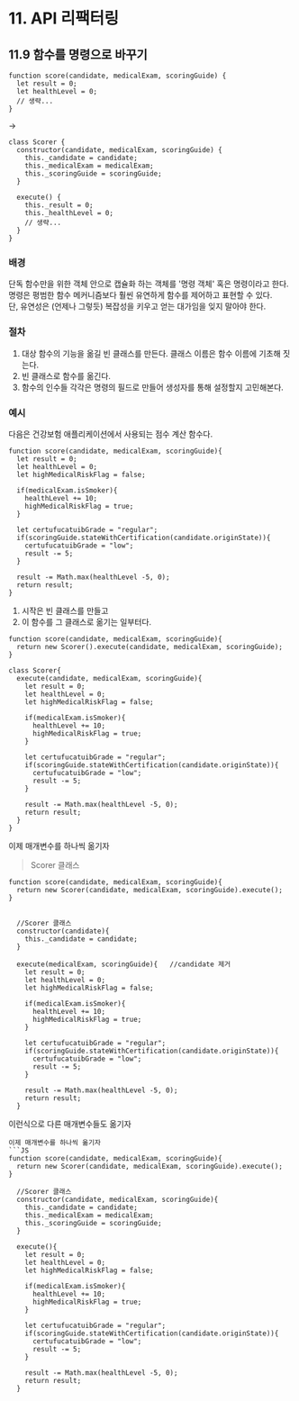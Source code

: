 # 11. API 리팩터링
## 11.9 함수를 명령으로 바꾸기
```JS
function score(candidate, medicalExam, scoringGuide) { 
  let result = 0;
  let healthLevel = 0; 
  // 생략...
}
```
->
```JS
class Scorer { 
  constructor(candidate, medicalExam, scoringGuide) { 
    this._candidate = candidate; 
    this._medicalExam = medicalExam; 
    this._scoringGuide = scoringGuide; 
  } 
  
  execute() { 
    this._result = 0; 
    this._healthLevel = 0; 
    // 생략...
  } 
}
```

### 배경
단독 함수만을 위한 객체 안으로 캡슐화 하는 객체를 '명령 객체' 혹은 명령이라고 한다.  
명령은 평범한 함수 메커니즘보다 훨씬 유연하게 함수를 제어하고 표현할 수 있다.  
단, 유연성은 (언제나 그렇듯) 복잡성을 키우고 얻는 대가임을 잊지 말아야 한다.

### 절차
1. 대상 함수의 기능을 옮길 빈 클래스를 만든다. 클래스 이름은 함수 이름에 기초해 짓는다.
2. 빈 클래스로 함수를 옮긴다.
3. 함수의 인수들 각각은 명령의 필드로 만들어 생성자를 통해 설정할지 고민해본다.

### 예시
다음은 건강보험 애플리케이션에서 사용되는 점수 계산 함수다.
```JS
function score(candidate, medicalExam, scoringGuide){
  let result = 0;
  let healthLevel = 0;
  let highMedicalRiskFlag = false;
  
  if(medicalExam.isSmoker){
    healthLevel += 10;
    highMedicalRiskFlag = true;
  }
  
  let certufucatuibGrade = "regular";
  if(scoringGuide.stateWithCertification(candidate.originState)){
    certufucatuibGrade = "low";
    result -= 5;
  }
  
  result -= Math.max(healthLevel -5, 0);
  return result;
}
```
1. 시작은 빈 클래스를 만들고
2. 이 함수를 그 클래스로 옮기는 일부터다.
```JS
function score(candidate, medicalExam, scoringGuide){
  return new Scorer().execute(candidate, medicalExam, scoringGuide);
}

class Scorer{
  execute(candidate, medicalExam, scoringGuide){
    let result = 0;
    let healthLevel = 0;
    let highMedicalRiskFlag = false;

    if(medicalExam.isSmoker){
      healthLevel += 10;
      highMedicalRiskFlag = true;
    }

    let certufucatuibGrade = "regular";
    if(scoringGuide.stateWithCertification(candidate.originState)){
      certufucatuibGrade = "low";
      result -= 5;
    }

    result -= Math.max(healthLevel -5, 0);
    return result;
  }
}
```
이제 매개변수를 하나씩 옮기자
> Scorer 클래스
```JS
function score(candidate, medicalExam, scoringGuide){
  return new Scorer(candidate, medicalExam, scoringGuide).execute();
}


  //Scorer 클래스
  constructor(candidate){
    this._candidate = candidate;
  }

  execute(medicalExam, scoringGuide){   //candidate 제거
    let result = 0;
    let healthLevel = 0;
    let highMedicalRiskFlag = false;

    if(medicalExam.isSmoker){
      healthLevel += 10;
      highMedicalRiskFlag = true;
    }

    let certufucatuibGrade = "regular";
    if(scoringGuide.stateWithCertification(candidate.originState)){
      certufucatuibGrade = "low";
      result -= 5;
    }

    result -= Math.max(healthLevel -5, 0);
    return result;
  }
```
이런식으로 다른 매개변수들도 옮기자
```
이제 매개변수를 하나씩 옮기자
```JS
function score(candidate, medicalExam, scoringGuide){
  return new Scorer(candidate, medicalExam, scoringGuide).execute();
}

  //Scorer 클래스
  constructor(candidate, medicalExam, scoringGuide){
    this._candidate = candidate;
    this._medicalExam = medicalExam;
    this._scoringGuide = scoringGuide;
  }

  execute(){
    let result = 0;
    let healthLevel = 0;
    let highMedicalRiskFlag = false;

    if(medicalExam.isSmoker){
      healthLevel += 10;
      highMedicalRiskFlag = true;
    }

    let certufucatuibGrade = "regular";
    if(scoringGuide.stateWithCertification(candidate.originState)){
      certufucatuibGrade = "low";
      result -= 5;
    }

    result -= Math.max(healthLevel -5, 0);
    return result;
  }
```
